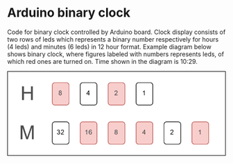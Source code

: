# Arduino binary clock
Code for binary clock controlled by Arduino board. Clock display consists of two rows of leds which represents a binary number respectively for hours (4 leds) and minutes (6 leds) in 12 hour format. Example diagram below shows binary clock, where figures labeled with numbers represents leds, of which red ones are turned on. Time shown in the diagram is 10:29.

![Diagram of working binary clock](binary-clock-diagram.png)
